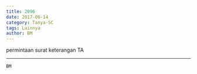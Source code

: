 ```yaml
---
title: 2096
date: 2017-06-14
category: Tanya-SC
tags: Lainnya
author: BM
---
```


permintaan surat keterangan TA

---



`BM`
